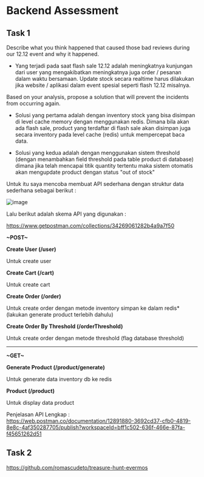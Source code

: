 # Backend Assessment

## **Task 1**

Describe what you think happened that caused those bad reviews during our 12.12 event and why it happened.

- Yang terjadi pada saat flash sale 12.12 adalah meningkatnya kunjungan dari user yang mengakibatkan meningkatnya juga order / pesanan dalam waktu bersamaan.
Update stock secara realtime harus dilakukan jika website / aplikasi dalam event spesial seperti flash 12.12 misalnya.

Based on your analysis, propose a solution that will prevent the incidents from occurring again.

- Solusi yang pertama adalah dengan inventory stock yang bisa disimpan di level cache memory dengan menggunakan redis. Dimana bila akan ada flash sale, product yang terdaftar di flash sale akan disimpan juga secara inventory pada level cache (redis) untuk mempercepat baca data.

- Solusi yang kedua adalah dengan menggunakan sistem threshold (dengan menambahkan field threshold pada table product di database) dimana jika telah mencapai titik quantity tertentu maka sistem otomatis akan mengupdate product dengan status "out of stock" 

Untuk itu saya mencoba membuat API sederhana dengan struktur data sederhana sebagai berikut : 

![image](https://user-images.githubusercontent.com/2240305/130315974-89b88fa5-80af-4ad0-ac10-540223f7921d.png)

Lalu berikut adalah skema API yang digunakan :

https://www.getpostman.com/collections/34269061282b4a9a7f50

**~POST~**

**Create User (/user)**

Untuk create user

**Create Cart (/cart)**

Untuk create cart 

**Create Order (/order)**

Untuk create order dengan metode inventory simpan ke dalam redis* (lakukan generate product terlebih dahulu)

**Create Order By Threshold (/orderThreshold)**

Untuk create order dengan metode threshold (flag database threshold)

-----------------------------------------------------

**~GET~**

**Generate Product (/product/generate)**

Untuk generate data inventory db ke redis

**Product (/product)**

Untuk display data product


Penjelasan API Lengkap : https://web.postman.co/documentation/12891880-3692cd37-cfb0-4819-8e8c-4af350287705/publish?workspaceId=bff1c502-636f-466e-87fa-f45651262d51


## **Task 2**

https://github.com/romascudeto/treasure-hunt-evermos
